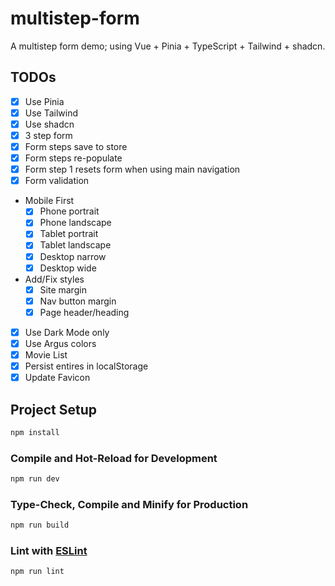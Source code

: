 <!--
Generated file.

I then:
 - stripped unnecessary content
 - added Description
 - added TODOs
-->

# multistep-form

A multistep form demo; using Vue + Pinia + TypeScript + Tailwind + shadcn.

## TODOs

- [x] Use Pinia
- [x] Use Tailwind
- [x] Use shadcn
- [x] 3 step form
- [x] Form steps save to store
- [x] Form steps re-populate
- [x] Form step 1 resets form when using main navigation
- [x] Form validation
- Mobile First
  - [x] Phone portrait
  - [x] Phone landscape
  - [x] Tablet portrait
  - [x] Tablet landscape
  - [x] Desktop narrow
  - [x] Desktop wide
- Add/Fix styles
  - [x] Site margin
  - [x] Nav button margin
  - [x] Page header/heading
- [x] Use Dark Mode only
- [x] Use Argus colors
- [x] Movie List
- [x] Persist entires in localStorage
- [x] Update Favicon

## Project Setup

```sh
npm install
```

### Compile and Hot-Reload for Development

```sh
npm run dev
```

### Type-Check, Compile and Minify for Production

```sh
npm run build
```

### Lint with [ESLint](https://eslint.org/)

```sh
npm run lint
```

